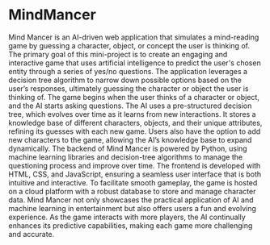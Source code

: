 # MindMancer
Mind Mancer is an AI-driven web application that simulates a mind-reading game by guessing a character, object, or concept the user is thinking of. The primary goal of this mini-project is to create an engaging and interactive game that uses artificial intelligence to predict the user's chosen entity through a series of yes/no questions. The application leverages a decision tree algorithm to narrow down possible options based on the user’s responses, ultimately guessing the character or object the user is thinking of.​
The game begins when the user thinks of a character or object, and the AI starts asking questions. The AI uses a pre-structured decision tree, which evolves over time as it learns from new interactions. It stores a knowledge base of different characters, objects, and their unique attributes, refining its guesses with each new game. Users also have the option to add new characters to the game, allowing the AI’s knowledge base to expand dynamically.​
The backend of Mind Mancer is powered by Python, using machine learning libraries and decision-tree algorithms to manage the questioning process and improve over time. The frontend is developed with HTML, CSS, and JavaScript, ensuring a seamless user interface that is both intuitive and interactive. To facilitate smooth gameplay, the game is hosted on a cloud platform with a robust database to store and manage character data.​
Mind Mancer not only showcases the practical application of AI and machine learning in entertainment but also offers users a fun and evolving experience. As the game interacts with more players, the AI continually enhances its predictive capabilities, making each game more challenging and accurate.​
